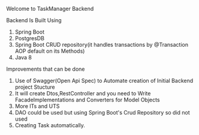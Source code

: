 
Welcome to TaskManager Backend

Backend Is Built Using
 1. Spring Boot
 2. PostgresDB
 3. Spring Boot CRUD repository(it handles transactions by @Transaction AOP default on its Methods)
 3. Java 8
 
 Improvements that can be done 
 1. Use of Swagger(Open Api Spec) to Automate creation of Initial Backend project Stucture
 2. It will create Dtos,RestController and you need to Write FacadeImplementations and Converters for Model Objects
 3. More ITs and UTS
 4. DAO could be used but using Spring Boot's Crud Repository so did not used
 5. Creating Task automatically.
